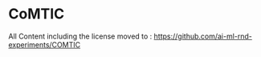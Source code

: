 # CoMTIC
All Content including the license moved to : https://github.com/ai-ml-rnd-experiments/COMTIC
